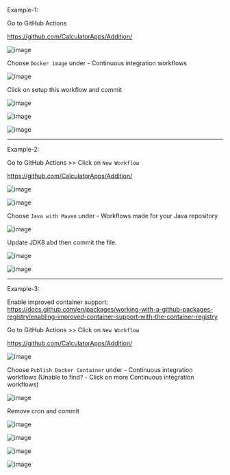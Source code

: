 
Example-1:

Go to GitHub Actions 

https://github.com/CalculatorApps/Addition/


![image](https://user-images.githubusercontent.com/24622526/121406252-8d142480-c97b-11eb-876a-14d06402601f.png)

Choose `Docker image` under - Continuous integration workflows

![image](https://user-images.githubusercontent.com/24622526/121406437-c51b6780-c97b-11eb-9735-3e48e9a85e3d.png)


Click on setup this workflow and commit

![image](https://user-images.githubusercontent.com/24622526/121406557-e67c5380-c97b-11eb-8d7c-9809ebc1e4f6.png)



![image](https://user-images.githubusercontent.com/24622526/121406203-7f5e9f00-c97b-11eb-8ae6-6e7c5604a849.png)


![image](https://user-images.githubusercontent.com/24622526/121406672-10ce1100-c97c-11eb-9edf-9815006804c0.png)


--------

Example-2:

Go to GitHub Actions >> Click on `New Workflow`

https://github.com/CalculatorApps/Addition/


![image](https://user-images.githubusercontent.com/24622526/121406252-8d142480-c97b-11eb-876a-14d06402601f.png)


![image](https://user-images.githubusercontent.com/24622526/121406781-3529ed80-c97c-11eb-9c74-7313ea84f2b4.png)

Choose `Java with Maven` under - Workflows made for your Java repository

![image](https://user-images.githubusercontent.com/24622526/121407018-7c17e300-c97c-11eb-8bd1-827d648d11ac.png)


Update JDK8 abd then commit the file.

![image](https://user-images.githubusercontent.com/24622526/121407390-dfa21080-c97c-11eb-81c1-75f6f37c8e3c.png)


![image](https://user-images.githubusercontent.com/24622526/121407468-fa748500-c97c-11eb-8965-42cb16799355.png)


--------

Example-3:


Enable improved container support: https://docs.github.com/en/packages/working-with-a-github-packages-registry/enabling-improved-container-support-with-the-container-registry

Go to GitHub Actions >> Click on `New Workflow`

https://github.com/CalculatorApps/Addition/


![image](https://user-images.githubusercontent.com/24622526/121406252-8d142480-c97b-11eb-876a-14d06402601f.png)

Choose `Publish Docker Container` under - Continuous integration workflows (Unable to find? - Click on more Continuous integration workflows)

![image](https://user-images.githubusercontent.com/24622526/121410639-6c9a9900-c980-11eb-92a1-6c361088238a.png)

Remove cron and commit

![image](https://user-images.githubusercontent.com/24622526/121410753-8a67fe00-c980-11eb-93dd-160a6f8dc2ac.png)

![image](https://user-images.githubusercontent.com/24622526/121410827-9c49a100-c980-11eb-9b37-24c666a940d0.png)


![image](https://user-images.githubusercontent.com/24622526/121410909-b1263480-c980-11eb-923b-d2a3ec11a01b.png)


![image](https://user-images.githubusercontent.com/24622526/121409986-ba62d180-c97f-11eb-9981-ec1713f2e7b6.png)



